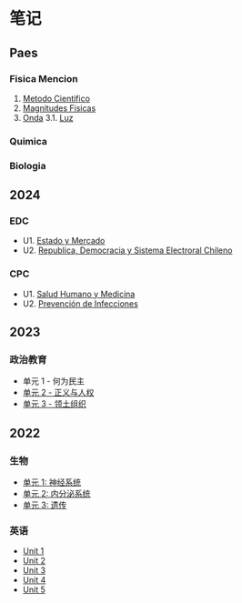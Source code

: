 # 笔记

## Paes

### Fisica Mencion
1. [Metodo Cientifico](./paes/fisica/MetodoCientifico.md)
2. [Magnitudes Fisicas](./paes/fisica/MagnitudesFisicas.md)
3. [Onda](./paes/fisica/Onda.md)
   3.1. [Luz](./paes/fisica/Luz.md)

### Quimica

### Biologia

## 2024

### EDC
- U1. [Estado y Mercado](./CitizenshipEducation/Estado&Mercado/Estado&Mercado.md)
- U2. [Republica, Democracia y Sistema Electroral Chileno](./CitizenshipEducation/Republica,Democracia&SistemaElectroralChileno/Republica,Democracia&SistemaElectroralChileno.md)

### CPC

- U1. [Salud Humano y Medicina](./CPC/Salud,%20Salud%20Publica%20&%20Emfermedades/Salud,%20Salud%20Publica%20&%20Emfermedades.md)
- U2. [Prevención de Infecciones](./CPC/Prevencion-de-Infecciones/Prevencion-de-Infecciones.md)

## 2023

### 政治教育

- 单元 1 - 何为民主
- [单元 2 - 正义与人权](./CitizenshipEducation/Justice&HumanRight/Justice&HumanRight.md)
- [单元 3 - 领土组织](./CitizenshipEducation/TerritorialOrganization/TerritorialOrganization.md)


## 2022

### 生物

- [单元 1: 神经系统](./Biology/NervousSystem/神经系统.md "神经系统")
- [单元 2: 内分泌系统](./Biology/EndocrineSystem/内分泌系统.md "内分泌系统")
- [单元 3: 遗传](./Biology/Genetics/遗传.md "遗传")

### 英语

- [Unit 1](./English/Unit-1.md "英语 单元1")
- [Unit 2](./English/Unit-2.md "英语 单元2")
- [Unit 3](./English/Unit-3.md "英语 单元3")
- [Unit 4](./English/Unit-4.md "英语 单元4")
- [Unit 5](./English/Unit-5.md "英语 单元5")